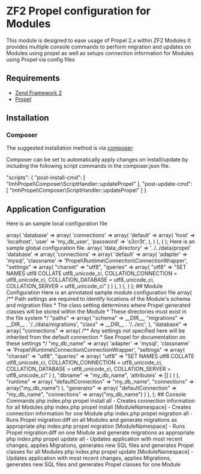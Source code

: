 # ZF2 Propel configuration for Modules 

This module is designed to ease usage of Propel 2.x within ZF2 Modules
It provides multiple console commands to perform migration and updates on Modules using propel
as well as setups connection information for Modules using Propel via config files

## Requirements

 * [Zend Framework 2](https://github.com/zendframework/zf2)
 * [Propel](https://github.com/propelorm/Propel2) 
 
## Installation

### Composer

The suggested installation method is via [composer](http://getcomposer.org/):

Composer can be set to automatically apply changes on install/update by including the following
script commands in the composer.json file.

"scripts": {
    "post-install-cmd": [
        "ImhPropel\\Composer\\ScriptHandler::updatePropel"
    ],
    "post-update-cmd": [
        "ImhPropel\\Composer\\ScriptHandler::updatePropel"
    ]
}

## Application Configuration

Here is an sample local configuration file

<?php
return array(
    'propel' => array( 
        'database' => array( 
            'connections' => array( 
                'default' => array( 
                    'host'       => 'localhost',
                    'user'       => 'my_db_user',
                    'password'   => 's3cr3t',
                ),
            )
        ),
    )
);

Here is an sample global configuration file.

<?php
return array(
    'propel' => array( 
        'data_directory'    => '../../data/propel'
        'database' => array( 
            'connections' => array( 
                'default' => array( 
                    'adapter'    => 'mysql',
                    'classname'  => 'Propel\Runtime\Connection\ConnectionWrapper',
                    "settings" => array(
                        "charset" => "utf8",
                        "queries" => array(
                            "utf8" => "SET NAMES utf8 COLLATE utf8_unicode_ci, COLLATION_CONNECTION = utf8_unicode_ci, COLLATION_DATABASE = utf8_unicode_ci, COLLATION_SERVER = utf8_unicode_ci"
                        )
                    )
                ),
            )
        ),
    )
);


## Module Configuration

Here is an annotated sample module configuration file 

<?php
return array(
    "propel" => array(
        /** Path settings are required to identify locations of the Module's schema and migration files
         *  The class setting determines where Propel generated classes will be stored within the Module
         *  These directories must exist in the file system
         */
        "paths"    => array(
            "schema"     => __DIR__,
            "migrations" => __DIR__ . '/../data/migrations',
            "class"      => __DIR__ . '/../src',
        ),
        "database" => array(
            "connections" => array(
                /** Any settings not specified here will be inherited from the default connection
                 *  See Propel for documentation on these settings
                 */
                "my_db_name" => array(
                    'adapter'    => 'mysql',
                    'classname'  => 'Propel\Runtime\Connection\ConnectionWrapper',
                    "settings" => array(
                        "charset" => "utf8",
                        "queries" => array(
                            "utf8" => "SET NAMES utf8 COLLATE utf8_unicode_ci, COLLATION_CONNECTION = utf8_unicode_ci, COLLATION_DATABASE = utf8_unicode_ci, COLLATION_SERVER = utf8_unicode_ci"
                        )
                    ),
                    "dbname" => "my_db_name",
                    'attributes' => []
                )
            )
        ),
        "runtime" => array(
            "defaultConnection" => "my_db_name",
            "connections" => array("my_db_name")
        ),
        "generator" => array(
            "defaultConnection" => "my_db_name",
            "connections" => array("my_db_name")
        )
    ),
);

## Console Commands

php index.php propel install all
 - Creates connection information for all Modules

php index.php propel install [ModuleNamespace]
 - Creates connection information for one Module

php index.php propel migration all
 - Runs Propel migration:diff on all Modules and generate migrations as appropriate

php index.php propel migration [ModuleNamespace]
 - Runs Propel migration:diff on one Module and generate migrations as appropriate

php index.php propel update all
 - Updates application with most recent changes, applies Migrations, generates new SQL files and 
   generates Propel classes for all Modules

php index.php propel update [ModuleNamespace]
 - Updates application with most recent changes, applies Migrations, generates new SQL files and 
   generates Propel classes for one Module
